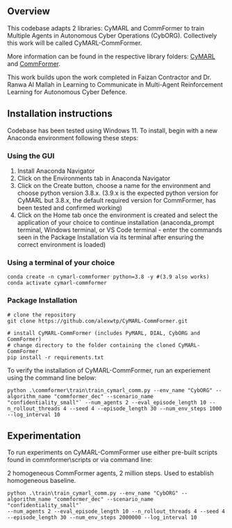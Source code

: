 ## Overview
This codebase adapts 2 libraries: CyMARL and CommFormer to train Multiple Agents in Autonomous Cyber Operations (CybORG). Collectively this work will be called CyMARL-CommFormer. 

More information can be found in the respective library folders: [CyMARL](pycomm/) and [CommFormer](commformer/).

This work builds upon the work completed in Faizan Contractor and Dr. Ranwa Al Mallah in Learning to Communicate in Multi-Agent Reinforcement Learning for Autonomous Cyber Defence.

## Installation instructions
Codebase has been tested using Windows 11. To install, begin with a new Anaconda environment following these steps:

### Using the GUI
1. Install Anaconda Navigator
2. Click on the Environments tab in Anaconda Navigator
3. Click on the Create button, choose a name for the environment and choose python version 3.8.x. (3.9.x is the expected python version for CyMARL but 3.8.x, the default required version for CommFormer, has been tested and confirmed working)
4. Click on the Home tab once the environment is created and select the application of your choice to continue installation (anaconda_prompt terminal, Windows terminal, or VS Code terminal - enter the commands seen in the Package Installation via its terminal after ensuring the correct environment is loaded)

### Using a terminal of your choice
```
conda create -n cymarl-commformer python=3.8 -y #(3.9 also works)
conda activate cymarl-commformer
```

### Package Installation
```
# clone the repository
git clone https://github.com/alexwtp/CyMARL-CommFormer.git

# install CyMARL-CommFormer (includes PyMARL, DIAL, CybORG and CommFormer)
# change directory to the folder containing the cloned CyMARL-CommFormer
pip install -r requirements.txt
```
To verify the installation of CyMARL-CommFormer, run an experiement using the command line below:
```
python .\commformer\train\train_cymarl_comm.py --env_name "CybORG" --algorithm_name "commformer_dec" --scenario_name "confidentiality_small"` --num_agents 2 --eval_episode_length 10 --n_rollout_threads 4 --seed 4 --episode_length 30 --num_env_steps 1000 --log_interval 10
```

## Experimentation
To run experiments on CyMARL-CommFormer use either pre-built scripts found in commformer\scripts or via command line: 

2 homogeneous CommFormer agents, 2 million steps. Used to establish homogeneous baseline.
```
python .\train\train_cymarl_comm.py --env_name "CybORG" --algorithm_name "commformer_dec" --scenario_name "confidentiality_small"`
--num_agents 2 --eval_episode_length 10 --n_rollout_threads 4 --seed 4 --episode_length 30 --num_env_steps 2000000 --log_interval 10
```
